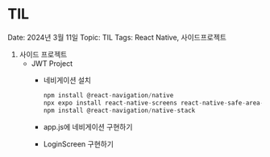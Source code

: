 # TIL

Date: 2024년 3월 11일
Topic: TIL
Tags: React Native, 사이드프로젝트

1. 사이드 프로젝트
    - JWT Project
        - 네비게이션 설치
            
            ```jsx
            npm install @react-navigation/native
            npx expo install react-native-screens react-native-safe-area-context
            npm install @react-navigation/native-stack
            ```
            
        - app.js에 네비게이션 구현하기
        - LoginScreen 구현하기